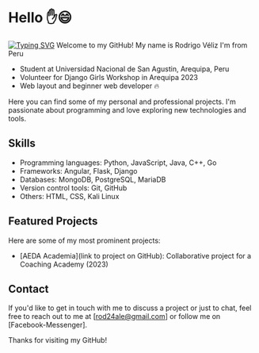 # Hello ✋😄
<a href="https://git.io/typing-svg"><img src="https://readme-typing-svg.demolab.com?font=Roboto&size=19&duration=4992&pause=1000&color=14DF0A&width=500&lines=How+big+would+you+dream%2C+if+you+knew+you+couldn't+fail%3F" alt="Typing SVG" /></a>
Welcome to my GitHub!
My name is Rodrigo Véliz
I'm from Peru
* Student at Universidad Nacional de San Agustin, Arequipa, Peru
* Volunteer for Django Girls Workshop in Arequipa 2023
* Web layout and beginner web developer 🔥

Here you can find some of my personal and professional projects. I'm passionate about programming and love exploring new technologies and tools.

## Skills

- Programming languages: Python, JavaScript, Java, C++, Go
- Frameworks: Angular, Flask, Django
- Databases: MongoDB, PostgreSQL, MariaDB
- Version control tools: Git, GitHub
- Others: HTML, CSS, Kali Linux

## Featured Projects

Here are some of my most prominent projects:

- [AEDA Academia](link to project on GitHub): Collaborative project for a Coaching Academy (2023)

## Contact

If you'd like to get in touch with me to discuss a project or just to chat, feel free to reach out to me at [rod24ale@gmail.com] or follow me on [Facebook-Messenger].

Thanks for visiting my GitHub!
